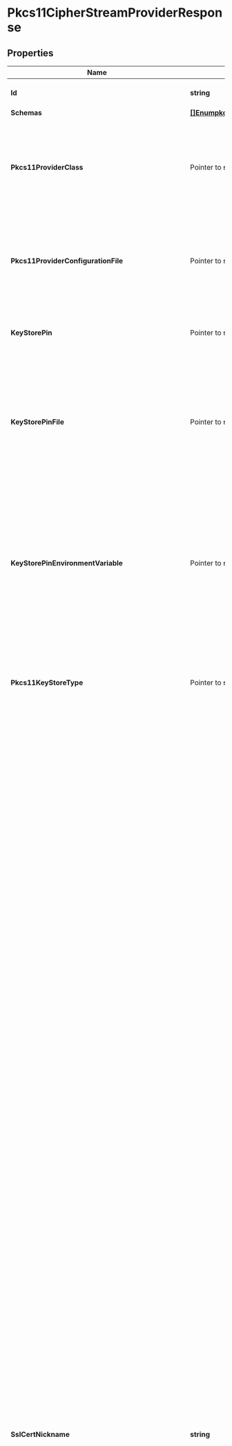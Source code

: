 # Pkcs11CipherStreamProviderResponse

## Properties

Name | Type | Description | Notes
------------ | ------------- | ------------- | -------------
**Id** | **string** | Name of the Cipher Stream Provider | 
**Schemas** | [**[]Enumpkcs11CipherStreamProviderSchemaUrn**](Enumpkcs11CipherStreamProviderSchemaUrn.md) |  | 
**Pkcs11ProviderClass** | Pointer to **string** | The fully-qualified name of the Java security provider class that implements support for interacting with PKCS #11 tokens. | [optional] 
**Pkcs11ProviderConfigurationFile** | Pointer to **string** | The path to the file to use to configure the security provider that implements support for interacting with PKCS #11 tokens. | [optional] 
**KeyStorePin** | Pointer to **string** | The clear-text user PIN needed to interact with the PKCS #11 token. | [optional] 
**KeyStorePinFile** | Pointer to **string** | The path to a file containing the user PIN needed to interact with the PKCS #11 token. The file must exist and must contain exactly one line with a clear-text representation of the PIN. | [optional] 
**KeyStorePinEnvironmentVariable** | Pointer to **string** | The name of an environment variable whose value is the user PIN needed to interact with the PKCS #11 token. The environment variable must be defined and must contain a clear-text representation of the PIN. | [optional] 
**Pkcs11KeyStoreType** | Pointer to **string** | The key store type to use when obtaining an instance of a key store for interacting with a PKCS #11 token. | [optional] 
**SslCertNickname** | **string** | The alias for the certificate in the PKCS #11 token that will be used to wrap the encryption key. The target certificate must exist in the PKCS #11 token, and it must have an RSA key pair because the JVM does not currently provide adequate key wrapping support for elliptic curve key pairs.  If you have also configured the server to use a PKCS #11 token for accessing listener certificates, we strongly recommend that you use a different certificate to protect the contents of the encryption settings database than you use for negotiating TLS sessions with clients. It is imperative that the certificate used by this PKCS11 Cipher Stream Provider remain constant for the life of the provider because if the certificate were to be replaced, then the contents of the encryption settings database could become inaccessible. Unlike with listener certificates used for TLS negotiation that need to be replaced on a regular basis, this PKCS11 Cipher Stream Provider does not consider the validity period for the associated certificate, and it will continue to function even after the certificate has expired.  If you need to rotate the certificate used to protect the server&#39;s encryption settings database, you should first install the desired new certificate in the PKCS #11 token under a different alias. Then, you should create a new instance of this PKCS11 Cipher Stream Provider that is configured to use that certificate, and that also uses a different value for the encryption-metadata-file because the information in that file is tied to the certificate used to generate it. Finally, you will need to update the global configuration so that the encryption-settings-cipher-stream-provider property references the new cipher stream provider rather than this one. The update to the global configuration must be done with the server online so that it can properly re-encrypt the contents of the encryption settings database with the correct key tied to the new certificate. | 
**EncryptionMetadataFile** | **string** | The path to a file that will hold metadata about the encryption performed by this PKCS11 Cipher Stream Provider. | 
**IterationCount** | Pointer to **int64** | The PBKDF2 iteration count that will be used when deriving the encryption key used to protect the encryption settings database. | [optional] 
**Description** | Pointer to **string** | A description for this Cipher Stream Provider | [optional] 
**Enabled** | **bool** | Indicates whether this Cipher Stream Provider is enabled for use in the Directory Server. | 
**Meta** | Pointer to [**MetaMeta**](MetaMeta.md) |  | [optional] 
**Urnpingidentityschemasconfigurationmessages20** | Pointer to [**MetaUrnPingidentitySchemasConfigurationMessages20**](MetaUrnPingidentitySchemasConfigurationMessages20.md) |  | [optional] 

## Methods

### NewPkcs11CipherStreamProviderResponse

`func NewPkcs11CipherStreamProviderResponse(id string, schemas []Enumpkcs11CipherStreamProviderSchemaUrn, sslCertNickname string, encryptionMetadataFile string, enabled bool, ) *Pkcs11CipherStreamProviderResponse`

NewPkcs11CipherStreamProviderResponse instantiates a new Pkcs11CipherStreamProviderResponse object
This constructor will assign default values to properties that have it defined,
and makes sure properties required by API are set, but the set of arguments
will change when the set of required properties is changed

### NewPkcs11CipherStreamProviderResponseWithDefaults

`func NewPkcs11CipherStreamProviderResponseWithDefaults() *Pkcs11CipherStreamProviderResponse`

NewPkcs11CipherStreamProviderResponseWithDefaults instantiates a new Pkcs11CipherStreamProviderResponse object
This constructor will only assign default values to properties that have it defined,
but it doesn't guarantee that properties required by API are set

### GetId

`func (o *Pkcs11CipherStreamProviderResponse) GetId() string`

GetId returns the Id field if non-nil, zero value otherwise.

### GetIdOk

`func (o *Pkcs11CipherStreamProviderResponse) GetIdOk() (*string, bool)`

GetIdOk returns a tuple with the Id field if it's non-nil, zero value otherwise
and a boolean to check if the value has been set.

### SetId

`func (o *Pkcs11CipherStreamProviderResponse) SetId(v string)`

SetId sets Id field to given value.


### GetSchemas

`func (o *Pkcs11CipherStreamProviderResponse) GetSchemas() []Enumpkcs11CipherStreamProviderSchemaUrn`

GetSchemas returns the Schemas field if non-nil, zero value otherwise.

### GetSchemasOk

`func (o *Pkcs11CipherStreamProviderResponse) GetSchemasOk() (*[]Enumpkcs11CipherStreamProviderSchemaUrn, bool)`

GetSchemasOk returns a tuple with the Schemas field if it's non-nil, zero value otherwise
and a boolean to check if the value has been set.

### SetSchemas

`func (o *Pkcs11CipherStreamProviderResponse) SetSchemas(v []Enumpkcs11CipherStreamProviderSchemaUrn)`

SetSchemas sets Schemas field to given value.


### GetPkcs11ProviderClass

`func (o *Pkcs11CipherStreamProviderResponse) GetPkcs11ProviderClass() string`

GetPkcs11ProviderClass returns the Pkcs11ProviderClass field if non-nil, zero value otherwise.

### GetPkcs11ProviderClassOk

`func (o *Pkcs11CipherStreamProviderResponse) GetPkcs11ProviderClassOk() (*string, bool)`

GetPkcs11ProviderClassOk returns a tuple with the Pkcs11ProviderClass field if it's non-nil, zero value otherwise
and a boolean to check if the value has been set.

### SetPkcs11ProviderClass

`func (o *Pkcs11CipherStreamProviderResponse) SetPkcs11ProviderClass(v string)`

SetPkcs11ProviderClass sets Pkcs11ProviderClass field to given value.

### HasPkcs11ProviderClass

`func (o *Pkcs11CipherStreamProviderResponse) HasPkcs11ProviderClass() bool`

HasPkcs11ProviderClass returns a boolean if a field has been set.

### GetPkcs11ProviderConfigurationFile

`func (o *Pkcs11CipherStreamProviderResponse) GetPkcs11ProviderConfigurationFile() string`

GetPkcs11ProviderConfigurationFile returns the Pkcs11ProviderConfigurationFile field if non-nil, zero value otherwise.

### GetPkcs11ProviderConfigurationFileOk

`func (o *Pkcs11CipherStreamProviderResponse) GetPkcs11ProviderConfigurationFileOk() (*string, bool)`

GetPkcs11ProviderConfigurationFileOk returns a tuple with the Pkcs11ProviderConfigurationFile field if it's non-nil, zero value otherwise
and a boolean to check if the value has been set.

### SetPkcs11ProviderConfigurationFile

`func (o *Pkcs11CipherStreamProviderResponse) SetPkcs11ProviderConfigurationFile(v string)`

SetPkcs11ProviderConfigurationFile sets Pkcs11ProviderConfigurationFile field to given value.

### HasPkcs11ProviderConfigurationFile

`func (o *Pkcs11CipherStreamProviderResponse) HasPkcs11ProviderConfigurationFile() bool`

HasPkcs11ProviderConfigurationFile returns a boolean if a field has been set.

### GetKeyStorePin

`func (o *Pkcs11CipherStreamProviderResponse) GetKeyStorePin() string`

GetKeyStorePin returns the KeyStorePin field if non-nil, zero value otherwise.

### GetKeyStorePinOk

`func (o *Pkcs11CipherStreamProviderResponse) GetKeyStorePinOk() (*string, bool)`

GetKeyStorePinOk returns a tuple with the KeyStorePin field if it's non-nil, zero value otherwise
and a boolean to check if the value has been set.

### SetKeyStorePin

`func (o *Pkcs11CipherStreamProviderResponse) SetKeyStorePin(v string)`

SetKeyStorePin sets KeyStorePin field to given value.

### HasKeyStorePin

`func (o *Pkcs11CipherStreamProviderResponse) HasKeyStorePin() bool`

HasKeyStorePin returns a boolean if a field has been set.

### GetKeyStorePinFile

`func (o *Pkcs11CipherStreamProviderResponse) GetKeyStorePinFile() string`

GetKeyStorePinFile returns the KeyStorePinFile field if non-nil, zero value otherwise.

### GetKeyStorePinFileOk

`func (o *Pkcs11CipherStreamProviderResponse) GetKeyStorePinFileOk() (*string, bool)`

GetKeyStorePinFileOk returns a tuple with the KeyStorePinFile field if it's non-nil, zero value otherwise
and a boolean to check if the value has been set.

### SetKeyStorePinFile

`func (o *Pkcs11CipherStreamProviderResponse) SetKeyStorePinFile(v string)`

SetKeyStorePinFile sets KeyStorePinFile field to given value.

### HasKeyStorePinFile

`func (o *Pkcs11CipherStreamProviderResponse) HasKeyStorePinFile() bool`

HasKeyStorePinFile returns a boolean if a field has been set.

### GetKeyStorePinEnvironmentVariable

`func (o *Pkcs11CipherStreamProviderResponse) GetKeyStorePinEnvironmentVariable() string`

GetKeyStorePinEnvironmentVariable returns the KeyStorePinEnvironmentVariable field if non-nil, zero value otherwise.

### GetKeyStorePinEnvironmentVariableOk

`func (o *Pkcs11CipherStreamProviderResponse) GetKeyStorePinEnvironmentVariableOk() (*string, bool)`

GetKeyStorePinEnvironmentVariableOk returns a tuple with the KeyStorePinEnvironmentVariable field if it's non-nil, zero value otherwise
and a boolean to check if the value has been set.

### SetKeyStorePinEnvironmentVariable

`func (o *Pkcs11CipherStreamProviderResponse) SetKeyStorePinEnvironmentVariable(v string)`

SetKeyStorePinEnvironmentVariable sets KeyStorePinEnvironmentVariable field to given value.

### HasKeyStorePinEnvironmentVariable

`func (o *Pkcs11CipherStreamProviderResponse) HasKeyStorePinEnvironmentVariable() bool`

HasKeyStorePinEnvironmentVariable returns a boolean if a field has been set.

### GetPkcs11KeyStoreType

`func (o *Pkcs11CipherStreamProviderResponse) GetPkcs11KeyStoreType() string`

GetPkcs11KeyStoreType returns the Pkcs11KeyStoreType field if non-nil, zero value otherwise.

### GetPkcs11KeyStoreTypeOk

`func (o *Pkcs11CipherStreamProviderResponse) GetPkcs11KeyStoreTypeOk() (*string, bool)`

GetPkcs11KeyStoreTypeOk returns a tuple with the Pkcs11KeyStoreType field if it's non-nil, zero value otherwise
and a boolean to check if the value has been set.

### SetPkcs11KeyStoreType

`func (o *Pkcs11CipherStreamProviderResponse) SetPkcs11KeyStoreType(v string)`

SetPkcs11KeyStoreType sets Pkcs11KeyStoreType field to given value.

### HasPkcs11KeyStoreType

`func (o *Pkcs11CipherStreamProviderResponse) HasPkcs11KeyStoreType() bool`

HasPkcs11KeyStoreType returns a boolean if a field has been set.

### GetSslCertNickname

`func (o *Pkcs11CipherStreamProviderResponse) GetSslCertNickname() string`

GetSslCertNickname returns the SslCertNickname field if non-nil, zero value otherwise.

### GetSslCertNicknameOk

`func (o *Pkcs11CipherStreamProviderResponse) GetSslCertNicknameOk() (*string, bool)`

GetSslCertNicknameOk returns a tuple with the SslCertNickname field if it's non-nil, zero value otherwise
and a boolean to check if the value has been set.

### SetSslCertNickname

`func (o *Pkcs11CipherStreamProviderResponse) SetSslCertNickname(v string)`

SetSslCertNickname sets SslCertNickname field to given value.


### GetEncryptionMetadataFile

`func (o *Pkcs11CipherStreamProviderResponse) GetEncryptionMetadataFile() string`

GetEncryptionMetadataFile returns the EncryptionMetadataFile field if non-nil, zero value otherwise.

### GetEncryptionMetadataFileOk

`func (o *Pkcs11CipherStreamProviderResponse) GetEncryptionMetadataFileOk() (*string, bool)`

GetEncryptionMetadataFileOk returns a tuple with the EncryptionMetadataFile field if it's non-nil, zero value otherwise
and a boolean to check if the value has been set.

### SetEncryptionMetadataFile

`func (o *Pkcs11CipherStreamProviderResponse) SetEncryptionMetadataFile(v string)`

SetEncryptionMetadataFile sets EncryptionMetadataFile field to given value.


### GetIterationCount

`func (o *Pkcs11CipherStreamProviderResponse) GetIterationCount() int64`

GetIterationCount returns the IterationCount field if non-nil, zero value otherwise.

### GetIterationCountOk

`func (o *Pkcs11CipherStreamProviderResponse) GetIterationCountOk() (*int64, bool)`

GetIterationCountOk returns a tuple with the IterationCount field if it's non-nil, zero value otherwise
and a boolean to check if the value has been set.

### SetIterationCount

`func (o *Pkcs11CipherStreamProviderResponse) SetIterationCount(v int64)`

SetIterationCount sets IterationCount field to given value.

### HasIterationCount

`func (o *Pkcs11CipherStreamProviderResponse) HasIterationCount() bool`

HasIterationCount returns a boolean if a field has been set.

### GetDescription

`func (o *Pkcs11CipherStreamProviderResponse) GetDescription() string`

GetDescription returns the Description field if non-nil, zero value otherwise.

### GetDescriptionOk

`func (o *Pkcs11CipherStreamProviderResponse) GetDescriptionOk() (*string, bool)`

GetDescriptionOk returns a tuple with the Description field if it's non-nil, zero value otherwise
and a boolean to check if the value has been set.

### SetDescription

`func (o *Pkcs11CipherStreamProviderResponse) SetDescription(v string)`

SetDescription sets Description field to given value.

### HasDescription

`func (o *Pkcs11CipherStreamProviderResponse) HasDescription() bool`

HasDescription returns a boolean if a field has been set.

### GetEnabled

`func (o *Pkcs11CipherStreamProviderResponse) GetEnabled() bool`

GetEnabled returns the Enabled field if non-nil, zero value otherwise.

### GetEnabledOk

`func (o *Pkcs11CipherStreamProviderResponse) GetEnabledOk() (*bool, bool)`

GetEnabledOk returns a tuple with the Enabled field if it's non-nil, zero value otherwise
and a boolean to check if the value has been set.

### SetEnabled

`func (o *Pkcs11CipherStreamProviderResponse) SetEnabled(v bool)`

SetEnabled sets Enabled field to given value.


### GetMeta

`func (o *Pkcs11CipherStreamProviderResponse) GetMeta() MetaMeta`

GetMeta returns the Meta field if non-nil, zero value otherwise.

### GetMetaOk

`func (o *Pkcs11CipherStreamProviderResponse) GetMetaOk() (*MetaMeta, bool)`

GetMetaOk returns a tuple with the Meta field if it's non-nil, zero value otherwise
and a boolean to check if the value has been set.

### SetMeta

`func (o *Pkcs11CipherStreamProviderResponse) SetMeta(v MetaMeta)`

SetMeta sets Meta field to given value.

### HasMeta

`func (o *Pkcs11CipherStreamProviderResponse) HasMeta() bool`

HasMeta returns a boolean if a field has been set.

### GetUrnpingidentityschemasconfigurationmessages20

`func (o *Pkcs11CipherStreamProviderResponse) GetUrnpingidentityschemasconfigurationmessages20() MetaUrnPingidentitySchemasConfigurationMessages20`

GetUrnpingidentityschemasconfigurationmessages20 returns the Urnpingidentityschemasconfigurationmessages20 field if non-nil, zero value otherwise.

### GetUrnpingidentityschemasconfigurationmessages20Ok

`func (o *Pkcs11CipherStreamProviderResponse) GetUrnpingidentityschemasconfigurationmessages20Ok() (*MetaUrnPingidentitySchemasConfigurationMessages20, bool)`

GetUrnpingidentityschemasconfigurationmessages20Ok returns a tuple with the Urnpingidentityschemasconfigurationmessages20 field if it's non-nil, zero value otherwise
and a boolean to check if the value has been set.

### SetUrnpingidentityschemasconfigurationmessages20

`func (o *Pkcs11CipherStreamProviderResponse) SetUrnpingidentityschemasconfigurationmessages20(v MetaUrnPingidentitySchemasConfigurationMessages20)`

SetUrnpingidentityschemasconfigurationmessages20 sets Urnpingidentityschemasconfigurationmessages20 field to given value.

### HasUrnpingidentityschemasconfigurationmessages20

`func (o *Pkcs11CipherStreamProviderResponse) HasUrnpingidentityschemasconfigurationmessages20() bool`

HasUrnpingidentityschemasconfigurationmessages20 returns a boolean if a field has been set.


[[Back to Model list]](../README.md#documentation-for-models) [[Back to API list]](../README.md#documentation-for-api-endpoints) [[Back to README]](../README.md)


